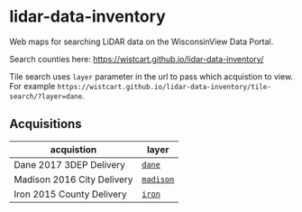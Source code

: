 # lidar-data-inventory
Web maps for searching LiDAR data on the WisconsinView Data Portal.

Search counties here: https://wistcart.github.io/lidar-data-inventory/

Tile search uses ```layer``` parameter in the url to pass which acquistion to view. For example ```https://wistcart.github.io/lidar-data-inventory/tile-search/?layer=dane```.

## Acquisitions

acquistion | layer 
--- | ---
Dane 2017 3DEP Delivery | [```dane```](https://wistcart.github.io/lidar-data-inventory/tile-search/?layer=dane)
Madison 2016 City Delivery | [```madison```](https://wistcart.github.io/lidar-data-inventory/tile-search/?layer=madison)
Iron 2015 County Delivery | [```iron```](https://wistcart.github.io/lidar-data-inventory/tile-search/?layer=iron)
